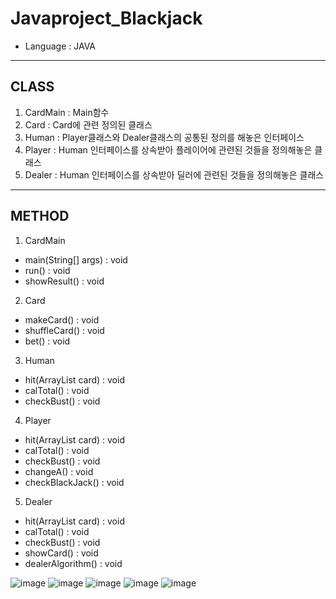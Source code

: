 # Javaproject_Blackjack
- Language : JAVA
***
## CLASS
1. CardMain : Main함수
2. Card : Card에 관련 정의된 클래스
3. Human : Player클래스와 Dealer클래스의 공통된 정의를 해놓은 인터페이스
4. Player : Human 인터페이스를 상속받아 플레이어에 관련된 것들을 정의해놓은 클래스
5. Dealer : Human 인터페이스를 상속받아 딜러에 관련된 것들을 정의해놓은 클래스
---
## METHOD
1. CardMain
- main(String[] args) : void
- run() : void
- showResult() : void
2. Card
- makeCard() : void
- shuffleCard() : void
- bet() : void
3. Human
- hit(ArrayList<String> card) : void
- calTotal() : void
- checkBust() : void
4. Player
- hit(ArrayList<String> card) : void
- calTotal() : void
- checkBust() : void
- changeA() : void
- checkBlackJack() : void
5. Dealer
- hit(ArrayList<String> card) : void
- calTotal() : void
- checkBust() : void
- showCard() : void
- dealerAlgorithm() : void

![image](https://github.com/tubus1130/Javaproject_Blackjack/assets/50819376/adf7e92d-e264-4a0d-8420-232e63bcac2b)
![image](https://github.com/tubus1130/Javaproject_Blackjack/assets/50819376/46ce1aa8-feaa-43ec-9127-b8beecdca4f0)
![image](https://github.com/tubus1130/Javaproject_Blackjack/assets/50819376/80da01d2-2b5f-4905-b767-80207d39ed75)
![image](https://github.com/tubus1130/Javaproject_Blackjack/assets/50819376/4733364f-6d96-4d0d-aaaa-ce8860de315f)
![image](https://github.com/tubus1130/Javaproject_Blackjack/assets/50819376/eab16c03-60af-42b3-b442-890a8d93c43d)




